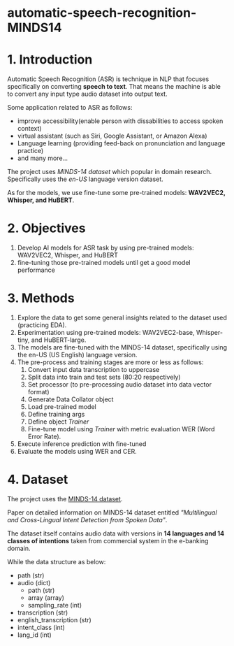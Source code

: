 # automatic-speech-recognition-MINDS14

# 1. Introduction
Automatic Speech Recognition (ASR) is technique in NLP that focuses specifically on converting **speech to text**. That means the machine is able to convert any input type audio dataset into output text.

Some application related to ASR as follows:
- improve accessibility(enable person with dissabilities to access spoken context)
- virtual assistant (such as Siri, Google Assistant, or Amazon Alexa)
- Language learning (providing feed-back on pronunciation and language practice)
- and many more...

The project uses *MINDS-14 dataset* which popular in domain research. Specifically uses the *en-US* language version dataset.

As for the models, we use fine-tune some pre-trained models: **WAV2VEC2, Whisper, and HuBERT**.

# 2. Objectives
1. Develop AI models for ASR task by using pre-trained models: WAV2VEC2, Whisper, and HuBERT
2. fine-tuning those pre-trained models until get a good model performance

# 3. Methods
1. Explore the data to get some general insights related to the dataset used (practicing EDA).
2. Experimentation using pre-trained models: WAV2VEC2-base, Whisper-tiny, and HuBERT-large.
3. The models are fine-tuned with the MINDS-14 dataset, specifically using the en-US (US English) language version.
4. The pre-process and training stages are more or less as follows:
    1. Convert input data transcription to uppercase
    2. Split data into train and test sets (80:20 respectively)
    3. Set processor (to pre-processing audio dataset into data vector format)
    4. Generate Data Collator object
    5. Load pre-trained model 
    6. Define training args
    7. Define object *Trainer*
    8. Fine-tune model using *Trainer*  with metric evaluation WER (Word Error Rate).
5. Execute inference prediction with fine-tuned
6. Evaluate the models using WER and CER.

# 4. Dataset
The project uses the [MINDS-14 dataset](https://huggingface.co/datasets/PolyAI/minds14).

Paper on detailed information on MINDS-14 dataset entitled *"Multilingual and Cross-Lingual Intent Detection from Spoken Data"*.

The dataset itself contains audio data with versions in **14 languages and 14 classes of intentions** taken from commercial system in the e-banking domain.

While the data structure as below:
- path (str)
- audio (dict)
    - path (str)
    - array (array)
    - sampling_rate (int)
- transcription (str)
- english_transcription (str)
- intent_class (int)
- lang_id (int)
